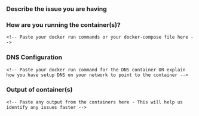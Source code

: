 ### Describe the issue you are having
<!-- replace this with your issue description -->

### How are you running the container(s)?
```
<!-- Paste your docker run commands or your docker-compose file here -->
```

### DNS Configuration
```
<!-- Paste your docker run command for the DNS container OR explain how you have setup DNS on your network to point to the container -->
```
### Output of container(s)
```
<!-- Paste any output from the containers here - This will help us identify any issues faster -->
```
